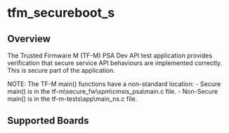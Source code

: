 # tfm_secureboot_s

## Overview
The Trusted Firmware M (TF-M) PSA Dev API test application provides verification
        that secure service API behaviours are implemented correctly. This is secure
        part of the application.

NOTE: The TF-M main() functions have a non-standard location:
       - Secure main() is in the tf-m\secure_fw\spm\cmsis_psa\main.c file.
       - Non-Secure main() is in the tf-m-tests\app\main_ns.c file.

## Supported Boards
